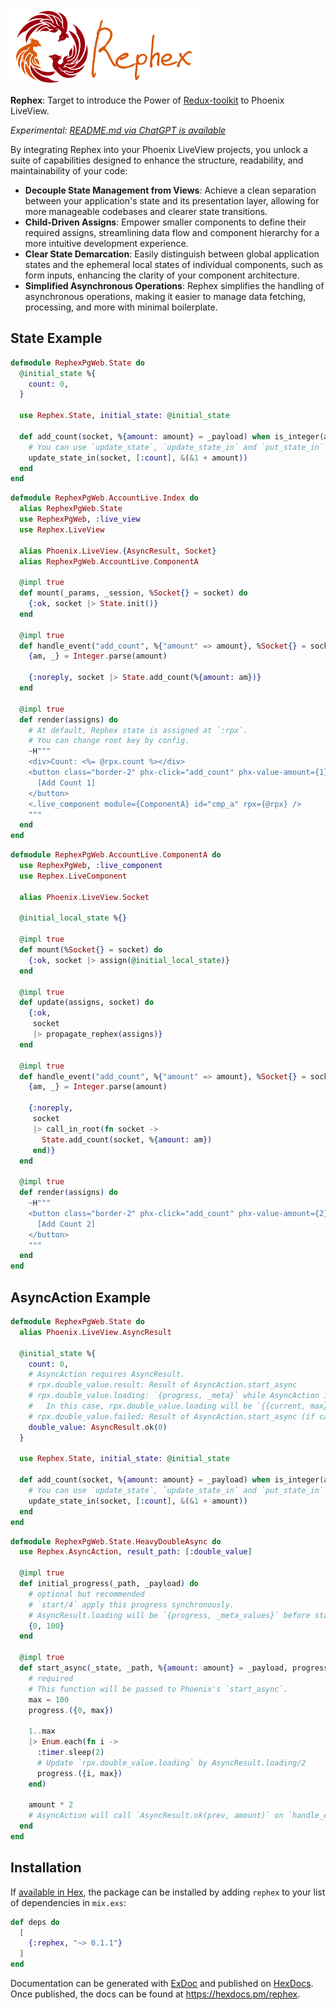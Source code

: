 <img src="assets/logo_text.svg" height="120" alt="Rephex Logo">

**Rephex**: Target to introduce the Power of [Redux-toolkit](https://redux-toolkit.js.org) to Phoenix LiveView.

*Experimental: [README.md via ChatGPT is available](https://chat.openai.com/g/g-btova0uNt-rephex-readme-md)*

By integrating Rephex into your Phoenix LiveView projects, you unlock a suite of capabilities designed to enhance the structure, readability, and maintainability of your code:

- **Decouple State Management from Views**: Achieve a clean separation between your application's state and its presentation layer, allowing for more manageable codebases and clearer state transitions.
- **Child-Driven Assigns**: Empower smaller components to define their required assigns, streamlining data flow and component hierarchy for a more intuitive development experience.
- **Clear State Demarcation**: Easily distinguish between global application states and the ephemeral local states of individual components, such as form inputs, enhancing the clarity of your component architecture.
- **Simplified Asynchronous Operations**: Rephex simplifies the handling of asynchronous operations, making it easier to manage data fetching, processing, and more with minimal boilerplate.


## State Example

<!-- MODULEDOC -->

```elixir
defmodule RephexPgWeb.State do
  @initial_state %{
    count: 0,
  }

  use Rephex.State, initial_state: @initial_state

  def add_count(socket, %{amount: amount} = _payload) when is_integer(amount) do
    # You can use `update_state`, `update_state_in` and `put_state_in` to update state
    update_state_in(socket, [:count], &(&1 + amount))
  end
end
```

```elixir
defmodule RephexPgWeb.AccountLive.Index do
  alias RephexPgWeb.State
  use RephexPgWeb, :live_view
  use Rephex.LiveView

  alias Phoenix.LiveView.{AsyncResult, Socket}
  alias RephexPgWeb.AccountLive.ComponentA

  @impl true
  def mount(_params, _session, %Socket{} = socket) do
    {:ok, socket |> State.init()}
  end

  @impl true
  def handle_event("add_count", %{"amount" => amount}, %Socket{} = socket) do
    {am, _} = Integer.parse(amount)

    {:noreply, socket |> State.add_count(%{amount: am})}
  end

  @impl true
  def render(assigns) do
    # At default, Rephex state is assigned at `:rpx`.
    # You can change root key by config.
    ~H"""
    <div>Count: <%= @rpx.count %></div>
    <button class="border-2" phx-click="add_count" phx-value-amount={1}>
      [Add Count 1]
    </button>
    <.live_component module={ComponentA} id="cmp_a" rpx={@rpx} />
    """
  end
end
```

```elixir
defmodule RephexPgWeb.AccountLive.ComponentA do
  use RephexPgWeb, :live_component
  use Rephex.LiveComponent

  alias Phoenix.LiveView.Socket

  @initial_local_state %{}

  @impl true
  def mount(%Socket{} = socket) do
    {:ok, socket |> assign(@initial_local_state)}
  end

  @impl true
  def update(assigns, socket) do
    {:ok,
     socket
     |> propagate_rephex(assigns)}
  end

  @impl true
  def handle_event("add_count", %{"amount" => amount}, %Socket{} = socket) do
    {am, _} = Integer.parse(amount)

    {:noreply,
     socket
     |> call_in_root(fn socket ->
       State.add_count(socket, %{amount: am})
     end)}
  end

  @impl true
  def render(assigns) do
    ~H"""
    <button class="border-2" phx-click="add_count" phx-value-amount={2} phx-target={@myself}>
      [Add Count 2]
    </button>
    """
  end
end
```

<!-- MODULEDOC -->

## AsyncAction Example

```elixir
defmodule RephexPgWeb.State do
  alias Phoenix.LiveView.AsyncResult

  @initial_state %{
    count: 0,
    # AsyncAction requires AsyncResult.
    # rpx.double_value.result: Result of AsyncAction.start_async
    # rpx.double_value.loading: `{progress, _meta}` while AsyncAction is running. `progress/1` in `start_async/4` will update progress.
    #   In this case, rpx.double_value.loading will be `{{current, max}, _meta}`
    # rpx.double_value.failed: Result of AsyncAction.start_async (if canceled or exception raised)
    double_value: AsyncResult.ok(0)
  }

  use Rephex.State, initial_state: @initial_state

  def add_count(socket, %{amount: amount} = _payload) when is_integer(amount) do
    # You can use `update_state`, `update_state_in` and `put_state_in` to update state
    update_state_in(socket, [:count], &(&1 + amount))
  end
end
```

```elixir
defmodule RephexPgWeb.State.HeavyDoubleAsync do
  use Rephex.AsyncAction, result_path: [:double_value]

  @impl true
  def initial_progress(_path, _payload) do
    # optional but recommended
    # `start/4` apply this progress synchronously.
    # AsyncResult.loading will be `{progress, _meta_values}` before start_async.
    {0, 100}
  end

  @impl true
  def start_async(_state, _path, %{amount: amount} = _payload, progress) do
    # required
    # This function will be passed to Phoenix's `start_async`.
    max = 100
    progress.({0, max})

    1..max
    |> Enum.each(fn i ->
      :timer.sleep(2)
      # Update `rpx.double_value.loading` by AsyncResult.loading/2
      progress.({i, max})
    end)

    amount * 2
    # AsyncAction will call `AsyncResult.ok(prev, amount)` on `handle_event`.
  end
end
```

## Installation

If [available in Hex](https://hex.pm/docs/publish), the package can be installed
by adding `rephex` to your list of dependencies in `mix.exs`:

```elixir
def deps do
  [
    {:rephex, "~> 0.1.1"}
  ]
end
```

Documentation can be generated with [ExDoc](https://github.com/elixir-lang/ex_doc)
and published on [HexDocs](https://hexdocs.pm). Once published, the docs can
be found at <https://hexdocs.pm/rephex>.

